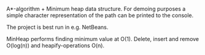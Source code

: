 A*-algorithm + Minimum heap data structure. For demoing purposes a simple character representation of the path can be printed to the console. 

The project is best run in e.g. NetBeans.

MinHeap performs finding minimum value at O(1). Delete, insert and remove O(log(n)) and heapify-operations O(n).